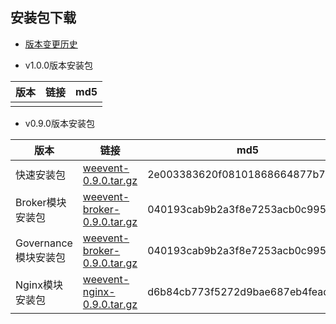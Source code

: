 ## 安装包下载
- [版本变更历史](./history/changelog.html)

- v1.0.0版本安装包

| 版本     | 链接 | md5 |
| ---------- | -------- | -------- |
|   |  |    |



- v0.9.0版本安装包

| 版本     | 链接 | md5 |
| ---------- | -------- | -------- |
| 快速安装包 | [weevent-0.9.0.tar.gz](https://github.com/WeBankFinTech/WeEvent/releases/download/v0.9.0/weevent-0.9.0.tar.gz) |  2e003383620f08101868664877b736df  |
| Broker模块安装包 | [weevent-broker-0.9.0.tar.gz](https://github.com/WeBankFinTech/WeEvent/releases/download/v0.9.0/weevent-0.9.0.tar.gz)  | 040193cab9b2a3f8e7253acb0c9959f1   |
| Governance模块安装包      | [weevent-broker-0.9.0.tar.gz](https://github.com/WeBankFinTech/WeEvent/releases/download/v0.9.0/weevent-0.9.0.tar.gz) | 040193cab9b2a3f8e7253acb0c9959f1  |
| Nginx模块安装包  | [weevent-nginx-0.9.0.tar.gz](https://github.com/WeBankFinTech/WeEvent/releases/download/v0.9.0/weevent-nginx-0.9.0.tar.gz)  | d6b84cb773f5272d9bae687eb4feadf4  |
